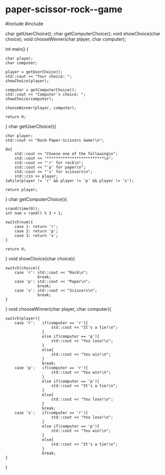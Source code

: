 # paper-scissor-rock--game
#include <iostream>
#include <ctime>

char getUserChoice();
char getComputerChoice();
void showChoice(char choice);
void chooseWinner(char player, char computer);

int main() {

	char player;
	char computer;

	player = getUserChoice();
	std::cout << "Your choice: ";
	showChoice(player);

	computer = getComputerChoice();
	std::cout << "Computer's choice: ";
	showChoice(computer);

	chooseWinner(player, computer);
 
    return 0;
}
char getUserChoice(){

	char player;
	std::cout << "Rock-Paper-Scissors Game!\n";

	do{
		std::cout << "Choose one of the following\n";
		std::cout << "*************************\n";
		std::cout << "'r' for rock\n";
		std::cout << "'p' for paper\n";
		std::cout << "'s' for scissors\n";
		std::cin >> player;
	}while(player != 'r' && player != 'p' && player != 's');

	return player;
}
char getComputerChoice(){

	srand(time(0));
	int num = rand() % 3 + 1;

	switch(num){
		case 1: return 'r';
		case 2: return 'p';
		case 3: return 's';
	}

	return 0;
}
void showChoice(char choice){

	switch(choice){
		case 'r': std::cout << "Rock\n";
				  break;
		case 'p': std::cout << "Paper\n";
				  break;
		case 's': std::cout << "Scissors\n";
				  break;
	}
}
void chooseWinner(char player, char computer){

	switch(player){
		case 'r': 	if(computer == 'r'){
						std::cout << "It's a tie!\n";
					}
					else if(computer == 'p'){
						std::cout << "You lose!\n";
					}
					else{
						std::cout << "You win!\n";
					}
					break;
		case 'p': 	if(computer == 'r'){
						std::cout << "You win!\n";
					}
					else if(computer == 'p'){
						std::cout << "It's a tie!\n";
					}
					else{
						std::cout << "You lose!\n";
					}
					break;
		case 's': 	if(computer == 'r'){
						std::cout << "You lose!\n";
					}
					else if(computer == 'p'){
						std::cout << "You win!\n";
					}
					else{
						std::cout << "It's a tie!\n";
					}
					break;
	}
}
